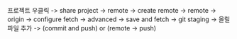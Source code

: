 프로젝트 우클릭 -> share project -> remote -> create remote -> remote -> origin -> configure fetch -> advanced -> save and fetch -> git staging -> 올릴 파일 추가 
-> (commit and push) or (remote -> push)
